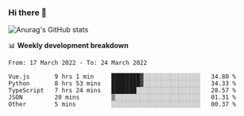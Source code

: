 ### Hi there 👋
![Anurag's GitHub stats](https://github-readme-stats.vercel.app/api?username=jami1024&show_icons=true&theme=radical)

📊 **Weekly development breakdown**
<!--START_SECTION:waka-->

```text
From: 17 March 2022 - To: 24 March 2022

Vue.js       9 hrs 1 min     ████████▓░░░░░░░░░░░░░░░░   34.80 %
Python       8 hrs 53 mins   ████████▓░░░░░░░░░░░░░░░░   34.33 %
TypeScript   7 hrs 24 mins   ███████░░░░░░░░░░░░░░░░░░   28.57 %
JSON         20 mins         ▒░░░░░░░░░░░░░░░░░░░░░░░░   01.31 %
Other        5 mins          ░░░░░░░░░░░░░░░░░░░░░░░░░   00.37 %
```

<!--END_SECTION:waka-->
<!--
**jami1024/jami1024** is a ✨ _special_ ✨ repository because its `README.md` (this file) appears on your GitHub profile.

Here are some ideas to get you started:

- 🔭 I’m currently working on ...
- 🌱 I’m currently learning ...
- 👯 I’m looking to collaborate on ...
- 🤔 I’m looking for help with ...
- 💬 Ask me about ...
- 📫 How to reach me: ...
- 😄 Pronouns: ...
- ⚡ Fun fact: ...
-->
